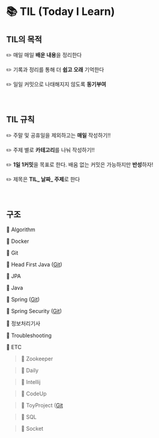 # :books: TIL (Today I Learn)

## TIL의 목적 

:pencil2: 매일 매일 **배운 내용**을 정리한다

:pencil2: 기록과 정리를 통해 더 **쉽고 오래** 기억한다 

:pencil2: 일일 커밋으로 나태해지지 않도록 **동기부여**<br><br><br>





##  TIL 규칙

:pencil2: 주말 및 공휴일을 제외하고는 **매일** 작성하기!! 

:pencil2: 주제 별로 **카테고리**를 나눠 작성하기!!

:pencil2: **1일 1커밋**을 목표로 한다. 배움 없는 커밋은 가능하지만 **반성**하자!

:pencil2: 제목은 **TIL_ 날짜_ 주제**로 한다 <br><br><br>



## 구조

:file_folder: Algorithm

:file_folder: Docker

:file_folder: Git

:file_folder: Head First Java  ([Git](https://github.com/yunhaDevGit/HeadFirstJava.git))

:file_folder: JPA

:file_folder: Java

:file_folder: Spring  ([Git](https://github.com/yunhaDevGit/spring5_programming.git))

:file_folder: Spring Security  ([Git](https://github.com/yunhaDevGit/SpringSecurity.git))

:file_folder: 정보처리기사

:file_folder: Troubleshooting

:file_folder: ETC

> :file_folder: Zookeeper

> :file_folder: Daily

> :file_folder: Intellij

> :file_folder: CodeUp

> :file_folder: ToyProject ([Git](https://github.com/yunhaDevGit/NoticeBoard.git)

> :file_folder: SQL

> :file_folder: Socket


